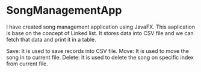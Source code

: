 # SongManagementApp
I have created song management application using JavaFX.
This aaplication is base on the concept of Linked list.
It stores data into CSV file and we can fetch that data and print it in a table.

Save: It is used to save records into CSV file.
Move: It is used to move the song in to current file.
Delete: It is used to delete the song on specific index from current file.
